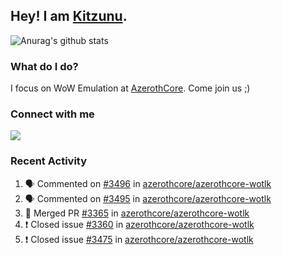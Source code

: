## Hey! I am [Kitzunu](https://Github.com/Kitzunu).

![Anurag's github stats](https://github-readme-stats.kitzunu.vercel.app/api?username=Kitzunu&show_icons=true)

### What do I do?

I focus on WoW Emulation at [AzerothCore](https://Github.com/AzerothCore). Come join us ;)

### Connect with me
[![](https://img.shields.io/badge/AzerothCore%20Discord-Connect%20with%20me!-green)](https://discord.com/invite/gkt4y2x)

### Recent Activity

<!--START_SECTION:activity-->
1. 🗣 Commented on [#3496](https://github.com//azerothcore/azerothcore-wotlk/issues/3496) in [azerothcore/azerothcore-wotlk](https://github.com//azerothcore/azerothcore-wotlk)
2. 🗣 Commented on [#3495](https://github.com//azerothcore/azerothcore-wotlk/issues/3495) in [azerothcore/azerothcore-wotlk](https://github.com//azerothcore/azerothcore-wotlk)
3. 🎉 Merged PR [#3365](https://github.com//azerothcore/azerothcore-wotlk/pull/3365) in [azerothcore/azerothcore-wotlk](https://github.com//azerothcore/azerothcore-wotlk)
4. ❗️ Closed issue [#3360](https://github.com//azerothcore/azerothcore-wotlk/issues/3360) in [azerothcore/azerothcore-wotlk](https://github.com//azerothcore/azerothcore-wotlk)
5. ❗️ Closed issue [#3475](https://github.com//azerothcore/azerothcore-wotlk/issues/3475) in [azerothcore/azerothcore-wotlk](https://github.com//azerothcore/azerothcore-wotlk)
<!--END_SECTION:activity-->
